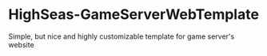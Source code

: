 # HighSeas-GameServerWebTemplate
Simple, but nice and highly customizable template for game server's website
